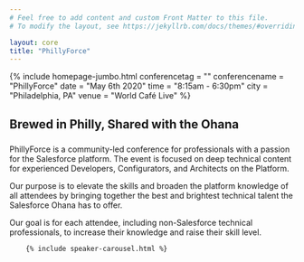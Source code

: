 ```yaml
---
# Feel free to add content and custom Front Matter to this file.
# To modify the layout, see https://jekyllrb.com/docs/themes/#overriding-theme-defaults

layout: core
title: "PhillyForce"
---
```


<div class="container-flex">
        {% include homepage-jumbo.html
                conferencetag = ""
                conferencename = "PhillyForce"
                date = "May 6th 2020"
                time = "8:15am - 6:30pm"
                city = "Philadelphia, PA"
                venue = "World Café Live"
        %}
        <div id="tile_description" class="container widget tile">
	<h2>Brewed in Philly, Shared with the Ohana</h2>
	<h3></h3>
        <p>PhillyForce is a community-led conference for professionals with a passion for the Salesforce platform. The event is focused on deep technical content for experienced Developers, Configurators, and Architects on the Platform.</p>
        <p>Our purpose is to elevate the skills and broaden the platform knowledge of all attendees by bringing together the best and brightest technical talent the Salesforce Ohana has to offer.</p>
        <p>Our goal is for each attendee, including non-Salesforce technical professionals, to increase their knowledge and raise their skill level.</p>
        </div>

        {% include speaker-carousel.html %}

</div>
